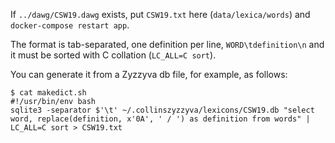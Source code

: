 If `../dawg/CSW19.dawg` exists, put `CSW19.txt` here (`data/lexica/words`) and `docker-compose restart app`.

The format is tab-separated, one definition per line, `WORD\tdefinition\n` and it must be sorted with C collation (`LC_ALL=C sort`).

You can generate it from a Zyzzyva db file, for example, as follows:

```
$ cat makedict.sh
#!/usr/bin/env bash
sqlite3 -separator $'\t' ~/.collinszyzzyva/lexicons/CSW19.db "select word, replace(definition, x'0A', ' / ') as definition from words" | LC_ALL=C sort > CSW19.txt
```